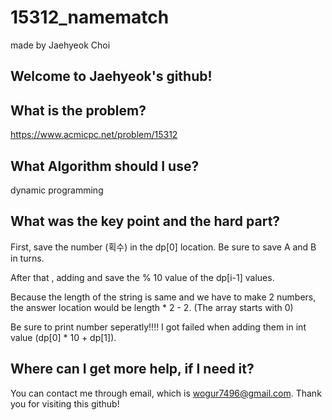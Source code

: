 # 15312_namematch

made by Jaehyeok Choi

## Welcome to Jaehyeok's github!

## What is the problem?

https://www.acmicpc.net/problem/15312

## What Algorithm should I use?

dynamic programming

## What was the key point and the hard part?

First, save the number (획수) in the dp[0] location. Be sure to save A and B in turns.

After that , adding and save the % 10 value of the dp[i-1] values.

Because the length of the string is same and we have to make 2 numbers, the answer location would be length * 2 - 2. (The array starts with 0)

Be sure to print number seperatly!!!! I got failed when adding them in int value (dp[0] * 10 + dp[1]).

## Where can I get more help, if I need it?

You can contact me through email, which is wogur7496@gmail.com.
Thank you for visiting this github!


